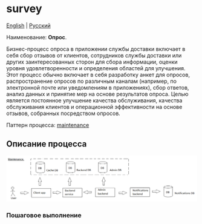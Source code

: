 # survey

[English](survey.md) | [Русский](survey.ru.md)

Наименование: **Опрос**.

Бизнес-процесс опроса в приложении службы доставки включает в себя сбор отзывов от клиентов, сотрудников службы доставки или других заинтересованных сторон для сбора информации, оценки уровня удовлетворенности и определения областей для улучшения. Этот процесс обычно включает в себя разработку анкет для опросов, распространение опросов по различным каналам (например, по электронной почте или уведомлениям в приложениях), сбор ответов, анализ данных и принятие мер на основе результатов опроса. Целью является постоянное улучшение качества обслуживания, качества обслуживания клиентов и операционной эффективности на основе отзывов, собранных посредством опросов.

Паттерн процесса: [maintenance](../../processpatterns/maintenance.md)

## Описание процесса

![maintenance_overall](../../img/maintenance_overall.png)

### Пошаговое выполнение
